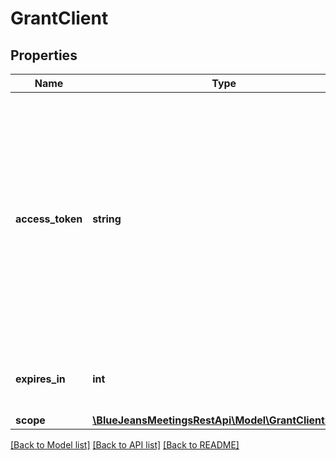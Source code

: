 # GrantClient

## Properties
Name | Type | Description | Notes
------------ | ------------- | ------------- | -------------
**access_token** | **string** | The access token acts as a kind of \&quot;valet key\&quot; that the application can include with its requests to the identity provider, which prove that it has permission from the user to access those APIs. | [optional] 
**expires_in** | **int** | Seconds that access token is valid for from now. | [optional] 
**scope** | [**\BlueJeansMeetingsRestApi\Model\GrantClientScope**](GrantClientScope.md) |  | [optional] 

[[Back to Model list]](../README.md#documentation-for-models) [[Back to API list]](../README.md#documentation-for-api-endpoints) [[Back to README]](../README.md)


